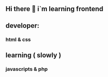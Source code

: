 ## Hi there 👋 i`m learning frontend
##   developer:
### html & css
## learning ( slowly )
### javascripts & php
